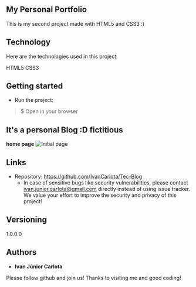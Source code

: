 ## My Personal Portfolio
This is my second project made with HTML5 and CSS3 :)

## Technology 

Here are the technologies used in this project.

HTML5
CSS3

## Getting started

* Run the project:
>    $ Open in your browser

 ##  It's a personal Blog :D fictitious

**home page**
![Initial page](https://github.com/IvanCarlota/Tec-Blog/blob/master/imagens/public/readme/1.png)

## Links
  
  - Repository: https://github.com/IvanCarlota/Tec-Blog
    - In case of sensitive bugs like security vulnerabilities, please contact
      ivan.junior.carlota@gmail.com directly instead of using issue tracker. We value your effort
      to improve the security and privacy of this project!

  ## Versioning

  1.0.0.0

  ## Authors

  * **Ivan Júnior Carlota** 

  Please follow github and join us!
  Thanks to visiting me and good coding!